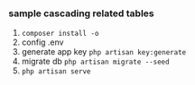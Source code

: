 ### sample cascading related tables

1. `composer install -o`
2. config .env
3. generate app key `php artisan key:generate`
4. migrate db `php artisan migrate --seed`
5. `php artisan serve`
